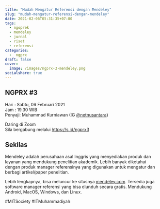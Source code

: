 ```yaml
---
title: "Mudah Mengatur Referensi dengan Mendeley"
slug: "mudah-mengatur-referensi-dengan-mendeley"
date: 2021-02-06T05:31:35+07:00
tags: 
  - ngoprek
  - mendeley
  - jurnal
  - riset
  - referensi
categories:
  -  ngprx
draft: false
cover: 
  image: /images/ngprx-3-mendeley.png
socialshare: true
---
```

NGPRX #3
---

Hari   : Sabtu, 06 Februari 2021   
Jam    : 19.30 WIB   
Penyaji: Muhammad Kurniawan (IG [@netnusantara](https://www.instagram.com/netnusantara/))   

Daring di Zoom   
Sila bergabung melalui <https://s.id/ngprx3>  


## Sekilas
Mendeley adalah perusahaan asal Inggris yang menyediakan produk dan layanan yang mendukung penelitian akademik. Lebih banyak diketahui dengan produk manager referensinya yang digunakan untuk mengatur dan berbagi artikel/paper penelitian.

Lebih lengkapnya, bisa meluncur ke situsnya [mendeley.com](https://www.mendeley.com). Tersedia juga software manager referensi yang bisa diunduh secara gratis. Mendukung Android, MacOS, Windows, dan Linux.


#MITSociety
#ITMuhammadiyah
